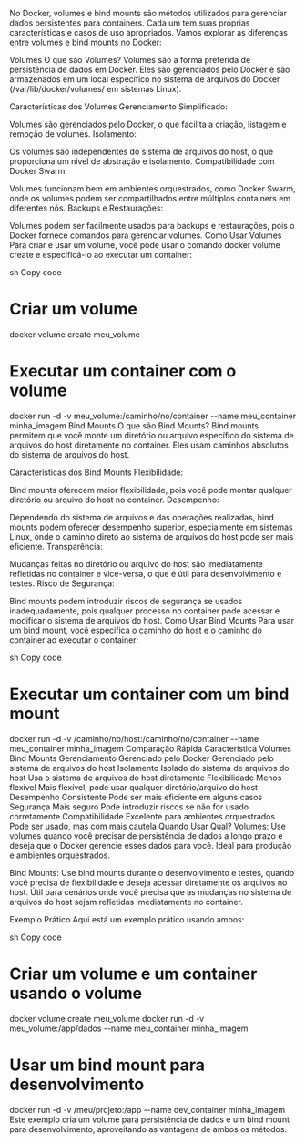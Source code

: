 No Docker, volumes e bind mounts são métodos utilizados para gerenciar dados persistentes para containers. Cada um tem suas próprias características e casos de uso apropriados. Vamos explorar as diferenças entre volumes e bind mounts no Docker:

Volumes
O que são Volumes?
Volumes são a forma preferida de persistência de dados em Docker. Eles são gerenciados pelo Docker e são armazenados em um local específico no sistema de arquivos do Docker (/var/lib/docker/volumes/ em sistemas Linux).

Características dos Volumes
Gerenciamento Simplificado:

Volumes são gerenciados pelo Docker, o que facilita a criação, listagem e remoção de volumes.
Isolamento:

Os volumes são independentes do sistema de arquivos do host, o que proporciona um nível de abstração e isolamento.
Compatibilidade com Docker Swarm:

Volumes funcionam bem em ambientes orquestrados, como Docker Swarm, onde os volumes podem ser compartilhados entre múltiplos containers em diferentes nós.
Backups e Restaurações:

Volumes podem ser facilmente usados para backups e restaurações, pois o Docker fornece comandos para gerenciar volumes.
Como Usar Volumes
Para criar e usar um volume, você pode usar o comando docker volume create e especificá-lo ao executar um container:

sh
Copy code
# Criar um volume
docker volume create meu_volume

# Executar um container com o volume
docker run -d -v meu_volume:/caminho/no/container --name meu_container minha_imagem
Bind Mounts
O que são Bind Mounts?
Bind mounts permitem que você monte um diretório ou arquivo específico do sistema de arquivos do host diretamente no container. Eles usam caminhos absolutos do sistema de arquivos do host.

Características dos Bind Mounts
Flexibilidade:

Bind mounts oferecem maior flexibilidade, pois você pode montar qualquer diretório ou arquivo do host no container.
Desempenho:

Dependendo do sistema de arquivos e das operações realizadas, bind mounts podem oferecer desempenho superior, especialmente em sistemas Linux, onde o caminho direto ao sistema de arquivos do host pode ser mais eficiente.
Transparência:

Mudanças feitas no diretório ou arquivo do host são imediatamente refletidas no container e vice-versa, o que é útil para desenvolvimento e testes.
Risco de Segurança:

Bind mounts podem introduzir riscos de segurança se usados inadequadamente, pois qualquer processo no container pode acessar e modificar o sistema de arquivos do host.
Como Usar Bind Mounts
Para usar um bind mount, você especifica o caminho do host e o caminho do container ao executar o container:

sh
Copy code
# Executar um container com um bind mount
docker run -d -v /caminho/no/host:/caminho/no/container --name meu_container minha_imagem
Comparação Rápida
Característica	Volumes	Bind Mounts
Gerenciamento	Gerenciado pelo Docker	Gerenciado pelo sistema de arquivos do host
Isolamento	Isolado do sistema de arquivos do host	Usa o sistema de arquivos do host diretamente
Flexibilidade	Menos flexível	Mais flexível, pode usar qualquer diretório/arquivo do host
Desempenho	Consistente	Pode ser mais eficiente em alguns casos
Segurança	Mais seguro	Pode introduzir riscos se não for usado corretamente
Compatibilidade	Excelente para ambientes orquestrados	Pode ser usado, mas com mais cautela
Quando Usar Qual?
Volumes: Use volumes quando você precisar de persistência de dados a longo prazo e deseja que o Docker gerencie esses dados para você. Ideal para produção e ambientes orquestrados.

Bind Mounts: Use bind mounts durante o desenvolvimento e testes, quando você precisa de flexibilidade e deseja acessar diretamente os arquivos no host. Útil para cenários onde você precisa que as mudanças no sistema de arquivos do host sejam refletidas imediatamente no container.

Exemplo Prático
Aqui está um exemplo prático usando ambos:

sh
Copy code
# Criar um volume e um container usando o volume
docker volume create meu_volume
docker run -d -v meu_volume:/app/dados --name meu_container minha_imagem

# Usar um bind mount para desenvolvimento
docker run -d -v /meu/projeto:/app --name dev_container minha_imagem
Este exemplo cria um volume para persistência de dados e um bind mount para desenvolvimento, aproveitando as vantagens de ambos os métodos.